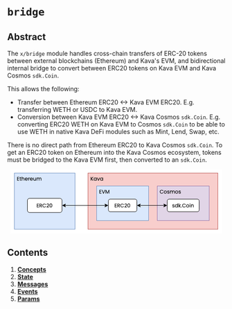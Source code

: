 # `bridge`

## Abstract

The `x/bridge` module handles cross-chain transfers of ERC-20 tokens between
external blockchains (Ethereum) and Kava's EVM, and bidirectional internal
bridge to convert between ERC20 tokens on Kava EVM and Kava Cosmos `sdk.Coin`.

This allows the following:

* Transfer between Ethereum ERC20 <-> Kava EVM ERC20. E.g. transferring WETH or
  USDC to Kava EVM.
* Conversion between Kava EVM ERC20 <-> Kava Cosmos `sdk.Coin`. E.g. converting
  ERC20 WETH on Kava EVM to Cosmos `sdk.Coin` to be able to use WETH in native
  Kava DeFi modules such as Mint, Lend, Swap, etc.

There is no direct path from Ethereum ERC20 to Kava Cosmos `sdk.Coin`. To get an
ERC20 token on Ethereum into the Kava Cosmos ecosystem, tokens must be bridged
to the Kava EVM first, then converted to an `sdk.Coin`.

<p align="center">
  <img src="./images/high-level-overview.drawio.png">
</p>

## Contents

1. **[Concepts](01_concepts.md)**
2. **[State](02_state.md)**
3. **[Messages](03_messages.md)**
4. **[Events](04_events.md)**
5. **[Params](05_params.md)**
